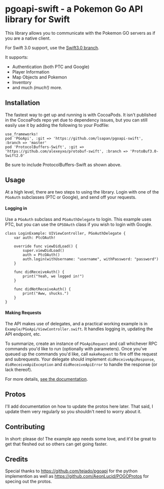 # pgoapi-swift - a Pokemon Go API library for Swift

This library allows you to communicate with the Pokemon GO servers as if you are a native client.

For Swift 3.0 support, use the [Swift3.0 branch](https://github.com/lsapan/pgoapi-swift/tree/Swift3.0).

It supports:

- Authentication (both PTC and Google)
- Player Information
- Map Objects and Pokemon
- Inventory
- and much *(much!)* more.

## Installation
The fastest way to get up and running is with CocoaPods. It isn't published in the CocoaPods repo yet due to dependency issues, but you can still easily use it by adding the following to your Podfile:
```
use_frameworks!
pod 'PGoApi', :git => 'https://github.com/lsapan/pgoapi-swift', :branch => 'master'
pod 'ProtocolBuffers-Swift', :git => 'https://github.com/alexeyxo/protobuf-swift', :branch => 'ProtoBuf3.0-Swift2.0'
```

Be sure to include ProtocolBuffers-Swift as shown above.

## Usage
At a high level, there are two steps to using the library. Login with one of the `PGoAuth` subclasses (PTC or Google), and send off your requests.

#### Logging in
Use a `PGoAuth` subclass and `PGoAuthDelegate` to login. This example uses PTC, but you can use the `GPSOAuth` class if you wish to login with Google.
```
class LoginExample: UIViewController, PGoAuthDelegate {
    var auth: PtcOAuth!
    
    override func viewDidLoad() {
        super.viewDidLoad()
        auth = PtcOAuth()
        auth.login(withUsername: "username", withPassword: "password")
    }
    
    func didReceiveAuth() {
        print("Yeah, we logged in!")
    }
    
    func didNotReceiveAuth() {
        print("Aww, shucks.")
    }
}
```

#### Making Requests
The API makes use of delegates, and a practical working example is in `Example/PGoApi/ViewController.swift`. It handles logging in, updating the API endpoint, etc.

To summarize, create an instance of `PGoApiRequest` and call whichever RPC commands you'd like to run (optionally with parameters). Once you've queued up the commands you'd like, call `makeRequest` to fire off the request and subrequests. Your delegate should implement `didReceiveApiResponse`, `didReceiveApiException` and `didReceiveApiError` to handle the response (or lack thereof).

For more details, [see the documentation](https://github.com/lsapan/pgoapi-swift/wiki/Documentation).

## Protos
I'll add documentation on how to update the protos here later. That said, I update them very regularly so you shouldn't need to worry about it.

## Contributing
In short: please do! The example app needs some love, and it'd be great to get that fleshed out so others can get going faster.

## Credits
Special thanks to https://github.com/tejado/pgoapi for the python implemention as well as  https://github.com/AeonLucid/POGOProtos for specing out the protos.
